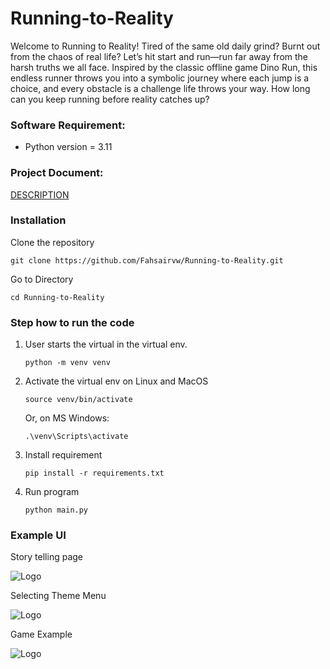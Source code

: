 # Running-to-Reality
Welcome to Running to Reality!
Tired of the same old daily grind? Burnt out from the chaos of real life?
Let’s hit start and run—run far away from the harsh truths we all face.
Inspired by the classic offline game Dino Run, this endless runner throws you into a symbolic journey where each jump is a choice, and every obstacle is a challenge life throws your way.
How long can you keep running before reality catches up?

### Software Requirement:
* Python version = 3.11

### Project Document:
[DESCRIPTION](https://github.com/Fahsairvw/Running-to-Reality/blob/main/DESCRIPTION.md)


### Installation
Clone the repository

``` git clone https://github.com/Fahsairvw/Running-to-Reality.git ```

Go to Directory

``` cd Running-to-Reality ```

### Step how to run the code
1. User starts the virtual in the virtual env. 

   ``` python -m venv venv ```
2. Activate the virtual env on Linux and MacOS

   ```source venv/bin/activate ```
 
    Or, on MS Windows:

   ```.\venv\Scripts\activate```
3. Install requirement
 
   ```pip install -r requirements.txt```
4. Run program
   
   ```python main.py```

### Example UI
Story telling page

![Logo](/screenshots/visualization/piechart.png)

Selecting Theme Menu

![Logo](/screenshots/gameplay/ThemeMenu.png)

Game Example

![Logo](/screenshots/gameplay/EscapingF.png)


